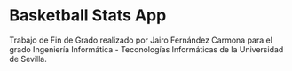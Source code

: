 # Basketball Stats App
Trabajo de Fin de Grado realizado por Jairo Fernández Carmona para el grado Ingeniería Informática - Teconologías Informáticas de la Universidad de Sevilla.
